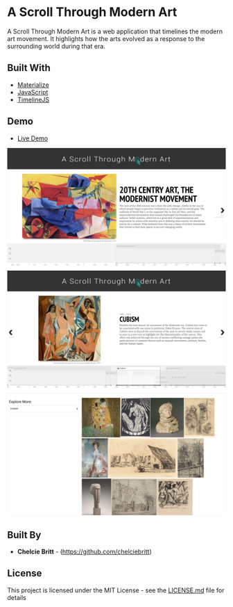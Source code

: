 # A Scroll Through Modern Art

A Scroll Through Modern Art is a web application that timelines the modern
art movement.  It highlights how the arts evolved as a response to the surrounding world during that era.

## Built With

* [Materialize](http://materializecss.com/)
* [JavaScript](https://www.javascript.com/)
* [TimelineJS](https://timeline.knightlab.com/)

## Demo

* [Live Demo](https://www.youtube.com/watch?v=OZcWhkOkhkM&t=26s)

![Screenshot1](images/art1.png "screenshots of app")
![Screenshot2](images/art2.png "screenshots of app")
![Screenshot3](images/art3.png "screenshots of app")

## Built By

* **Chelcie Britt** - (https://github.com/chelciebritt)

## License

This project is licensed under the MIT License - see the [LICENSE.md](LICENSE.md) file for details
